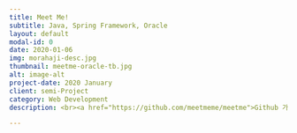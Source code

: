 ```yaml
---
title: Meet Me!
subtitle: Java, Spring Framework, Oracle
layout: default
modal-id: 0
date: 2020-01-06
img: morahaji-desc.jpg
thumbnail: meetme-oracle-tb.jpg
alt: image-alt
project-date: 2020 January
client: semi-Project
category: Web Development
description: <br><a href="https://github.com/meetmeme/meetme">Github 가기</a>

---
```

